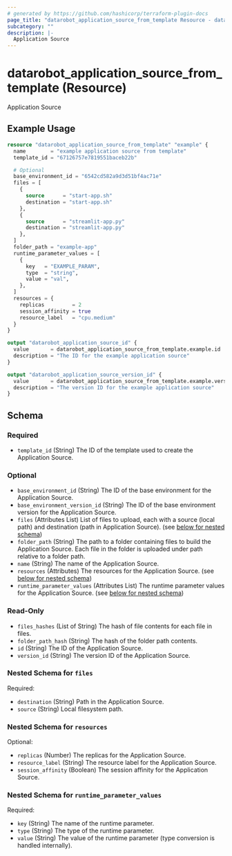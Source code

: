 ```yaml
---
# generated by https://github.com/hashicorp/terraform-plugin-docs
page_title: "datarobot_application_source_from_template Resource - datarobot"
subcategory: ""
description: |-
  Application Source
---
```


# datarobot_application_source_from_template (Resource)

Application Source

## Example Usage

```terraform
resource "datarobot_application_source_from_template" "example" {
  name        = "example application source from template"
  template_id = "67126757e7819551baceb22b"

  # Optional
  base_environment_id = "6542cd582a9d3d51bf4ac71e"
  files = [
    {
      source      = "start-app.sh"
      destination = "start-app.sh"
    },
    {
      source      = "streamlit-app.py"
      destination = "streamlit-app.py"
    },
  ]
  folder_path = "example-app"
  runtime_parameter_values = [
    {
      key   = "EXAMPLE_PARAM",
      type  = "string",
      value = "val",
    },
  ]
  resources = {
    replicas         = 2
    session_affinity = true
    resource_label   = "cpu.medium"
  }
}

output "datarobot_application_source_id" {
  value       = datarobot_application_source_from_template.example.id
  description = "The ID for the example application source"
}

output "datarobot_application_source_version_id" {
  value       = datarobot_application_source_from_template.example.version_id
  description = "The version ID for the example application source"
}
```

<!-- schema generated by tfplugindocs -->
## Schema

### Required

- `template_id` (String) The ID of the template used to create the Application Source.

### Optional

- `base_environment_id` (String) The ID of the base environment for the Application Source.
- `base_environment_version_id` (String) The ID of the base environment version for the Application Source.
- `files` (Attributes List) List of files to upload, each with a source (local path) and destination (path in Application Source). (see [below for nested schema](#nestedatt--files))
- `folder_path` (String) The path to a folder containing files to build the Application Source. Each file in the folder is uploaded under path relative to a folder path.
- `name` (String) The name of the Application Source.
- `resources` (Attributes) The resources for the Application Source. (see [below for nested schema](#nestedatt--resources))
- `runtime_parameter_values` (Attributes List) The runtime parameter values for the Application Source. (see [below for nested schema](#nestedatt--runtime_parameter_values))

### Read-Only

- `files_hashes` (List of String) The hash of file contents for each file in files.
- `folder_path_hash` (String) The hash of the folder path contents.
- `id` (String) The ID of the Application Source.
- `version_id` (String) The version ID of the Application Source.

<a id="nestedatt--files"></a>
### Nested Schema for `files`

Required:

- `destination` (String) Path in the Application Source.
- `source` (String) Local filesystem path.


<a id="nestedatt--resources"></a>
### Nested Schema for `resources`

Optional:

- `replicas` (Number) The replicas for the Application Source.
- `resource_label` (String) The resource label for the Application Source.
- `session_affinity` (Boolean) The session affinity for the Application Source.


<a id="nestedatt--runtime_parameter_values"></a>
### Nested Schema for `runtime_parameter_values`

Required:

- `key` (String) The name of the runtime parameter.
- `type` (String) The type of the runtime parameter.
- `value` (String) The value of the runtime parameter (type conversion is handled internally).
